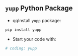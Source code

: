 ## `yupp` Python Package

- qqInstall `yupp` package:
```
pip install yupp
```
- Start your code with:
```py
# coding: yupp
```

